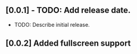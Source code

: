 ## [0.0.1] - TODO: Add release date.

* TODO: Describe initial release.
## [0.0.2] Added fullscreen support